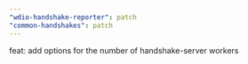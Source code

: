```yaml
---
"wdio-handshake-reporter": patch
"common-handshakes": patch
---
```


feat: add options for the number of handshake-server workers

